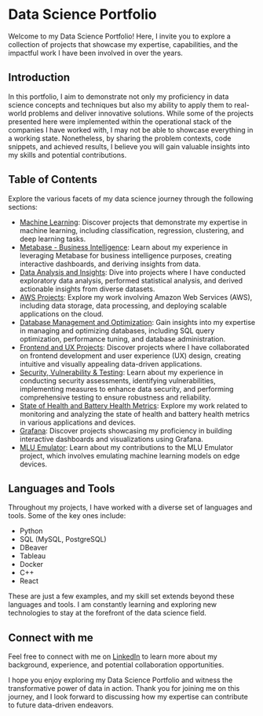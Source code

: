 # Data Science Portfolio

Welcome to my Data Science Portfolio! Here, I invite you to explore a collection of projects that showcase my expertise, capabilities, and the impactful work I have been involved in over the years.

## Introduction

In this portfolio, I aim to demonstrate not only my proficiency in data science concepts and techniques but also my ability to apply them to real-world problems and deliver innovative solutions. While some of the projects presented here were implemented within the operational stack of the companies I have worked with, I may not be able to showcase everything in a working state. Nonetheless, by sharing the problem contexts, code snippets, and achieved results, I believe you will gain valuable insights into my skills and potential contributions.

## Table of Contents

Explore the various facets of my data science journey through the following sections:

- [Machine Learning](./machine-learning): Discover projects that demonstrate my expertise in machine learning, including classification, regression, clustering, and deep learning tasks.
- [Metabase - Business Intelligence](./business-intelligence): Learn about my experience in leveraging Metabase for business intelligence purposes, creating interactive dashboards, and deriving insights from data.
- [Data Analysis and Insights](./data-analysis): Dive into projects where I have conducted exploratory data analysis, performed statistical analysis, and derived actionable insights from diverse datasets.
- [AWS Projects](./aws): Explore my work involving Amazon Web Services (AWS), including data storage, data processing, and deploying scalable applications on the cloud.
- [Database Management and Optimization](./database-management): Gain insights into my expertise in managing and optimizing databases, including SQL query optimization, performance tuning, and database administration.
- [Frontend and UX Projects](./frontend-ux): Discover projects where I have collaborated on frontend development and user experience (UX) design, creating intuitive and visually appealing data-driven applications.
- [Security, Vulnerability & Testing](./security-vulnerability-testing): Learn about my experience in conducting security assessments, identifying vulnerabilities, implementing measures to enhance data security, and performing comprehensive testing to ensure robustness and reliability.
- [State of Health and Battery Health Metrics](./battery-health-SoH): Explore my work related to monitoring and analyzing the state of health and battery health metrics in various applications and devices.
- [Grafana](./grafana): Discover projects showcasing my proficiency in building interactive dashboards and visualizations using Grafana.
- [MLU Emulator](./mlu-emulator): Learn about my contributions to the MLU Emulator project, which involves emulating machine learning models on edge devices.

## Languages and Tools

Throughout my projects, I have worked with a diverse set of languages and tools. Some of the key ones include:

- Python
- SQL (MySQL, PostgreSQL)
- DBeaver
- Tableau
- Docker
- C++
- React

These are just a few examples, and my skill set extends beyond these languages and tools. I am constantly learning and exploring new technologies to stay at the forefront of the data science field.

## Connect with me

Feel free to connect with me on [LinkedIn](https://www.linkedin.com/in/pedrocerejeira/) to learn more about my background, experience, and potential collaboration opportunities.

I hope you enjoy exploring my Data Science Portfolio and witness the transformative power of data in action. Thank you for joining me on this journey, and I look forward to discussing how my expertise can contribute to future data-driven endeavors.
